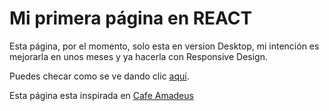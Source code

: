 # Mi primera página en REACT

Esta página, por el momento, solo esta en version Desktop, mi intención es mejorarla en unos meses y ya hacerla con Responsive Design.

Puedes checar como se ve dando clic [aquí](https://m1ke818.github.io/cafeamadeus/).


Esta página esta inspirada en [Cafe Amadeus](https://cafeamadeus.com.mx/)